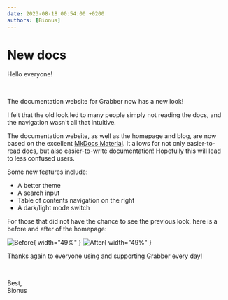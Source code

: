 ```yaml
---
date: 2023-08-18 00:54:00 +0200
authors: [Bionus]
---
```



# New docs

Hello everyone!

&nbsp;

The documentation website for Grabber now has a new look!

I felt that the old look led to many people simply not reading the docs, and the navigation wasn't all that intuitive.

<!-- more -->

The documentation website, as well as the homepage and blog, are now based on the excellent [MkDocs Material](https://squidfunk.github.io/mkdocs-material/). It allows for not only easier-to-read docs, but also easier-to-write documentation! Hopefully this will lead to less confused users.

Some new features include:

- A better theme
- A search input
- Table of contents navigation on the right
- A dark/light mode switch

For those that did not have the chance to see the previous look, here is a before and after of the homepage:

![Before](../../assets/img/blog/old-homepage.png){ width="49%" }
![After](../../assets/img/blog/new-homepage.png){ width="49%" }

Thanks again to everyone using and supporting Grabber every day!

&nbsp;

Best,  
Bionus